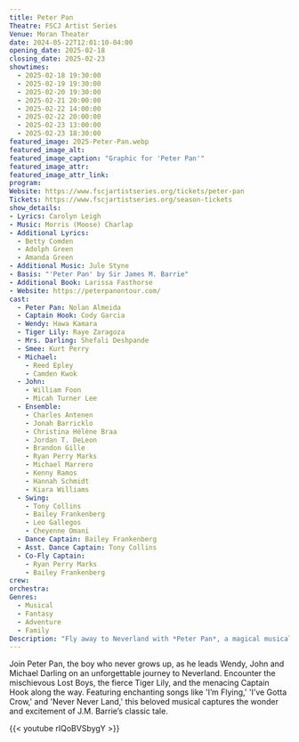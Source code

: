 ```yaml
---
title: Peter Pan
Theatre: FSCJ Artist Series
Venue: Moran Theater
date: 2024-05-22T12:01:10-04:00
opening_date: 2025-02-18
closing_date: 2025-02-23
showtimes:
  - 2025-02-18 19:30:00
  - 2025-02-19 19:30:00
  - 2025-02-20 19:30:00
  - 2025-02-21 20:00:00
  - 2025-02-22 14:00:00
  - 2025-02-22 20:00:00
  - 2025-02-23 13:00:00
  - 2025-02-23 18:30:00
featured_image: 2025-Peter-Pan.webp
featured_image_alt: 
featured_image_caption: "Graphic for 'Peter Pan'"
featured_image_attr: 
featured_image_attr_link: 
program:
Website: https://www.fscjartistseries.org/tickets/peter-pan
Tickets: https://www.fscjartistseries.org/season-tickets
show_details: 
- Lyrics: Carolyn Leigh
- Music: Morris (Moose) Charlap
- Additional Lyrics: 
  - Betty Comden
  - Adolph Green
  - Amanda Green
- Additional Music: Jule Styne
- Basis: "'Peter Pan' by Sir James M. Barrie"
- Additional Book: Larissa Fasthorse
- Website: https://peterpanontour.com/
cast:
  - Peter Pan: Nolan Almeida
  - Captain Hook: Cody Garcia
  - Wendy: Hawa Kamara
  - Tiger Lily: Raye Zaragoza
  - Mrs. Darling: Shefali Deshpande
  - Smee: Kurt Perry
  - Michael:
    - Reed Epley
    - Camden Kwok
  - John:
    - William Foon
    - Micah Turner Lee
  - Ensemble:
    - Charles Antenen
    - Jonah Barricklo
    - Christina Hélène Braa
    - Jordan T. DeLeon
    - Brandon Gille
    - Ryan Perry Marks
    - Michael Marrero
    - Kenny Ramos
    - Hannah Schmidt
    - Kiara Williams
  - Swing:
    - Tony Collins
    - Bailey Frankenberg
    - Leo Gallegos
    - Cheyenne Omani
  - Dance Captain: Bailey Frankenberg
  - Asst. Dance Captain: Tony Collins
  - Co-Fly Captain:
    - Ryan Perry Marks
    - Bailey Frankenberg 
crew:
orchestra:
Genres:
  - Musical
  - Fantasy
  - Adventure
  - Family
Description: "Fly away to Neverland with *Peter Pan*, a magical musical adventure that celebrates the joy of youth, the power of imagination, and the timeless spirit of adventure."
---
```

Join Peter Pan, the boy who never grows up, as he leads Wendy, John and Michael Darling on an unforgettable journey to Neverland. Encounter the mischievous Lost Boys, the fierce Tiger Lily, and the menacing Captain Hook along the way. Featuring enchanting songs like 'I’m Flying,' 'I’ve Gotta Crow,' and 'Never Never Land,' this beloved musical captures the wonder and excitement of J.M. Barrie’s classic tale. 

{{< youtube rIQoBVSbygY >}}